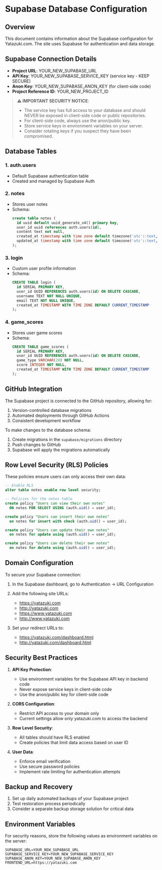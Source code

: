 # Supabase Database Configuration

## Overview
This document contains information about the Supabase configuration for Yatazuki.com. The site uses Supabase for authentication and data storage.

## Supabase Connection Details
- **Project URL**: YOUR_NEW_SUPABASE_URL
- **API Key**: YOUR_NEW_SUPABASE_SERVICE_KEY (service key - KEEP SECURE)
- **Anon Key**: YOUR_NEW_SUPABASE_ANON_KEY (for client-side code)
- **Project Reference ID**: YOUR_NEW_PROJECT_ID

> **⚠️ IMPORTANT SECURITY NOTICE**: 
> - The service key has full access to your database and should NEVER be exposed in client-side code or public repositories.
> - For client-side code, always use the anon/public key.
> - Store service keys in environment variables on your server.
> - Consider rotating keys if you suspect they have been compromised.

## Database Tables

### 1. auth.users
- Default Supabase authentication table
- Created and managed by Supabase Auth

### 2. notes
- Stores user notes
- Schema:
  ```sql
  create table notes (
    id uuid default uuid_generate_v4() primary key,
    user_id uuid references auth.users(id),
    content text not null,
    created_at timestamp with time zone default timezone('utc'::text, now()) not null,
    updated_at timestamp with time zone default timezone('utc'::text, now()) not null
  );
  ```

### 3. login
- Custom user profile information
- Schema:
  ```sql
  CREATE TABLE login (
    id SERIAL PRIMARY KEY,
    user_id UUID REFERENCES auth.users(id) ON DELETE CASCADE, 
    username TEXT NOT NULL UNIQUE,
    email TEXT NOT NULL UNIQUE,
    created_at TIMESTAMP WITH TIME ZONE DEFAULT CURRENT_TIMESTAMP
  );
  ```

### 4. game_scores
- Stores user game scores
- Schema:
  ```sql
  CREATE TABLE game_scores (
    id SERIAL PRIMARY KEY,
    user_id UUID REFERENCES auth.users(id) ON DELETE CASCADE,
    game_type VARCHAR(20) NOT NULL,
    score INTEGER NOT NULL,
    created_at TIMESTAMP WITH TIME ZONE DEFAULT CURRENT_TIMESTAMP
  );
  ```

## GitHub Integration

The Supabase project is connected to the GitHub repository, allowing for:

1. Version-controlled database migrations
2. Automated deployments through GitHub Actions
3. Consistent development workflow

To make changes to the database schema:
1. Create migrations in the `supabase/migrations` directory
2. Push changes to GitHub
3. Supabase will apply the migrations automatically

## Row Level Security (RLS) Policies

These policies ensure users can only access their own data:

```sql
-- Enable RLS
alter table notes enable row level security;

-- Policies for the notes table
create policy "Users can view their own notes" 
  ON notes FOR SELECT USING (auth.uid() = user_id);

create policy "Users can insert their own notes" 
  on notes for insert with check (auth.uid() = user_id);

create policy "Users can update their own notes" 
  on notes for update using (auth.uid() = user_id);

create policy "Users can delete their own notes" 
  on notes for delete using (auth.uid() = user_id);
```

## Domain Configuration

To secure your Supabase connection:

1. In the Supabase dashboard, go to Authentication → URL Configuration
2. Add the following site URLs:
   - https://yatazuki.com
   - http://yatazuki.com
   - https://www.yatazuki.com
   - http://www.yatazuki.com

3. Set your redirect URLs to:
   - https://yatazuki.com/dashboard.html
   - http://yatazuki.com/dashboard.html

## Security Best Practices

1. **API Key Protection**:
   - Use environment variables for the Supabase API key in backend code
   - Never expose service keys in client-side code
   - Use the anon/public key for client-side code

2. **CORS Configuration**:
   - Restrict API access to your domain only
   - Current settings allow only yatazuki.com to access the backend

3. **Row Level Security**:
   - All tables should have RLS enabled
   - Create policies that limit data access based on user ID

4. **User Data**:
   - Enforce email verification
   - Use secure password policies
   - Implement rate limiting for authentication attempts

## Backup and Recovery

1. Set up daily automated backups of your Supabase project
2. Test restoration process periodically
3. Consider a separate backup storage solution for critical data

## Environment Variables

For security reasons, store the following values as environment variables on the server:

```
SUPABASE_URL=YOUR_NEW_SUPABASE_URL
SUPABASE_SERVICE_KEY=YOUR_NEW_SUPABASE_SERVICE_KEY
SUPABASE_ANON_KEY=YOUR_NEW_SUPABASE_ANON_KEY
FRONTEND_URL=https://yatazuki.com
``` 